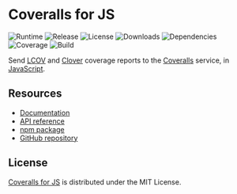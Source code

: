 # Coveralls for JS
![Runtime](https://img.shields.io/badge/node-%3E%3D10.5-brightgreen.svg) ![Release](https://img.shields.io/npm/v/@cedx/coveralls.svg) ![License](https://img.shields.io/npm/l/@cedx/coveralls.svg) ![Downloads](https://img.shields.io/npm/dt/@cedx/coveralls.svg) ![Dependencies](https://david-dm.org/cedx/coveralls.js.svg) ![Coverage](https://coveralls.io/repos/github/cedx/coveralls.js/badge.svg) ![Build](https://travis-ci.com/cedx/coveralls.js.svg)

Send [LCOV](http://ltp.sourceforge.net/coverage/lcov.php) and [Clover](https://www.atlassian.com/software/clover) coverage reports to the [Coveralls](https://coveralls.io) service, in [JavaScript](https://developer.mozilla.org/en-US/docs/Web/JavaScript).

## Resources
- [Documentation](https://dev.belin.io/coveralls.js)
- [API reference](https://dev.belin.io/coveralls.js/api)
- [npm package](https://www.npmjs.com/package/@cedx/coveralls)
- [GitHub repository](https://github.com/cedx/coveralls.js)

## License
[Coveralls for JS](https://dev.belin.io/coveralls.js) is distributed under the MIT License.
